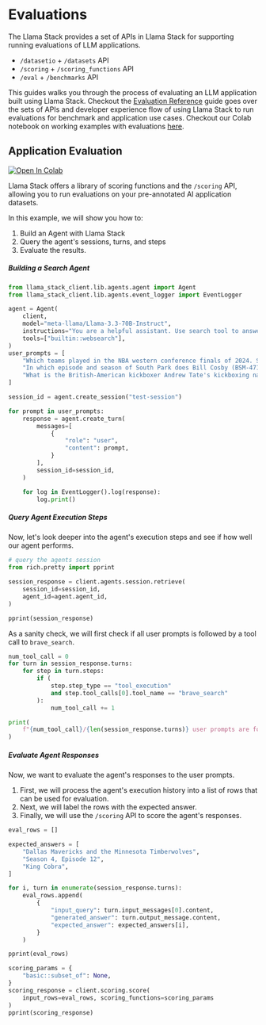 # Evaluations

The Llama Stack provides a set of APIs in Llama Stack for supporting running evaluations of LLM applications.
- `/datasetio` + `/datasets` API
- `/scoring` + `/scoring_functions` API
- `/eval` + `/benchmarks` API



This guides walks you through the process of evaluating an LLM application built using Llama Stack. Checkout the [Evaluation Reference](../references/evals_reference/index.md) guide goes over the sets of APIs and developer experience flow of using Llama Stack to run evaluations for benchmark and application use cases. Checkout our Colab notebook on working examples with evaluations [here](https://colab.research.google.com/drive/10CHyykee9j2OigaIcRv47BKG9mrNm0tJ?usp=sharing).


## Application Evaluation

[![Open In Colab](https://colab.research.google.com/assets/colab-badge.svg)](https://colab.research.google.com/github/meta-llama/llama-stack/blob/main/docs/getting_started.ipynb)

Llama Stack offers a library of scoring functions and the `/scoring` API, allowing you to run evaluations on your pre-annotated AI application datasets.

In this example, we will show you how to:
1. Build an Agent with Llama Stack
2. Query the agent's sessions, turns, and steps
3. Evaluate the results.

##### Building a Search Agent
```python
from llama_stack_client.lib.agents.agent import Agent
from llama_stack_client.lib.agents.event_logger import EventLogger

agent = Agent(
    client, 
    model="meta-llama/Llama-3.3-70B-Instruct",
    instructions="You are a helpful assistant. Use search tool to answer the questions. ",
    tools=["builtin::websearch"],
)
user_prompts = [
    "Which teams played in the NBA western conference finals of 2024. Search the web for the answer.",
    "In which episode and season of South Park does Bill Cosby (BSM-471) first appear? Give me the number and title. Search the web for the answer.",
    "What is the British-American kickboxer Andrew Tate's kickboxing name? Search the web for the answer.",
]

session_id = agent.create_session("test-session")

for prompt in user_prompts:
    response = agent.create_turn(
        messages=[
            {
                "role": "user",
                "content": prompt,
            }
        ],
        session_id=session_id,
    )

    for log in EventLogger().log(response):
        log.print()
```


##### Query Agent Execution Steps

Now, let's look deeper into the agent's execution steps and see if how well our agent performs.
```python
# query the agents session
from rich.pretty import pprint

session_response = client.agents.session.retrieve(
    session_id=session_id,
    agent_id=agent.agent_id,
)

pprint(session_response)
```

As a sanity check, we will first check if all user prompts is followed by a tool call to `brave_search`.
```python
num_tool_call = 0
for turn in session_response.turns:
    for step in turn.steps:
        if (
            step.step_type == "tool_execution"
            and step.tool_calls[0].tool_name == "brave_search"
        ):
            num_tool_call += 1

print(
    f"{num_tool_call}/{len(session_response.turns)} user prompts are followed by a tool call to `brave_search`"
)
```

##### Evaluate Agent Responses
Now, we want to evaluate the agent's responses to the user prompts.

1. First, we will process the agent's execution history into a list of rows that can be used for evaluation.
2. Next, we will label the rows with the expected answer.
3. Finally, we will use the `/scoring` API to score the agent's responses.

```python
eval_rows = []

expected_answers = [
    "Dallas Mavericks and the Minnesota Timberwolves",
    "Season 4, Episode 12",
    "King Cobra",
]

for i, turn in enumerate(session_response.turns):
    eval_rows.append(
        {
            "input_query": turn.input_messages[0].content,
            "generated_answer": turn.output_message.content,
            "expected_answer": expected_answers[i],
        }
    )

pprint(eval_rows)

scoring_params = {
    "basic::subset_of": None,
}
scoring_response = client.scoring.score(
    input_rows=eval_rows, scoring_functions=scoring_params
)
pprint(scoring_response)
```
